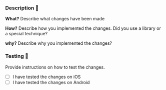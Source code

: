 ### Description 📖

**What?**
Describe what changes have been made

**How?**
Describe how you implemented the changes. Did you use a library or a special technique?

**why?**
Describe why you implemented the changes?

### Testing 🤞

Provide instructions on how to test the changes.

- [ ] I have tested the changes on iOS
- [ ] I have tested the changes on Android
